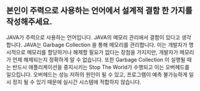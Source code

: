 본인이 주력으로 사용하는 언어에서 설계적 결함 한 가지를 작성해주세요.
--
JAVA가 주력으로 사용하는 언어입니다.
JAVA의 메모리 관리에서 결함이 있다고 생각합니다. JAVA는 Garbage Collection 을 통해 메모리를 관리합니다. 이는 개발자가 명시적으로 메모리를 할당하거나 해제할 필요가 없다는 장점을 가지지만, 개발자가 메모리가 언제 해제되는지 정확하게 알 수 없습니다. 또한 Garbage Collection 이 실행될 때는 반드시 애플리케이션을 중지시키는 Stop The World가 수행되고 이는 오버헤드를 일으킵니다. 오버헤드는 성능 저하의 원인이 될 수 있고, 프로그램이 예측 불가능하게 일시 정지 될 수 있기 때문에 실시간 시스템에 적합하지 않습니다.
